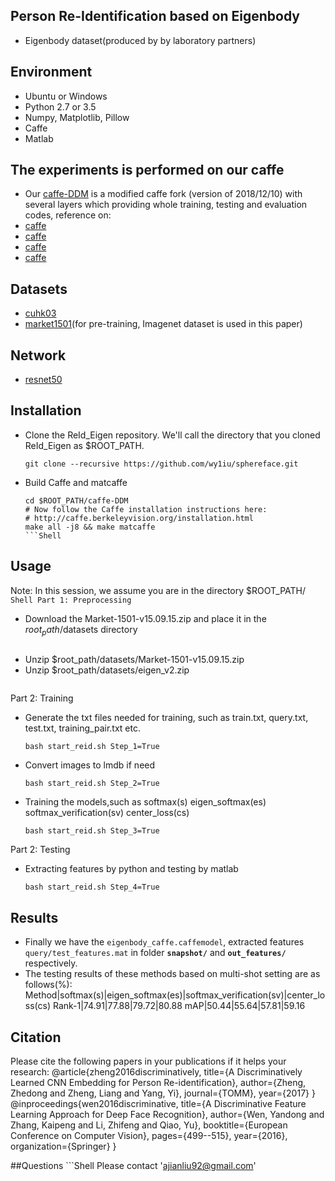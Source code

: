 ## Person Re-Identification based on Eigenbody
- Eigenbody dataset(produced by by laboratory partners)

## Environment
- Ubuntu or Windows
- Python 2.7 or 3.5
- Numpy, Matplotlib, Pillow
- Caffe
- Matlab

## The experiments is performed on our caffe
- Our [caffe-DDM](https://github.com/liuajian/caffe-DDM) is a modified caffe fork (version of 2018/12/10) with several layers which providing whole training, testing and evaluation codes, reference on:
- [caffe](https://github.com/BVLC/caffe)
- [caffe](https://github.com/D-X-Y/caffe-reid)
- [caffe](https://github.com/twtygqyy/caffe-augmentation)
- [caffe](https://github.com/ydwen/caffe-face)

## Datasets
- [cuhk03](http://www.ee.cuhk.edu.hk/~rzhao/) 
- [market1501](http://www.liangzheng.org/Project/project_reid.html)(for pre-training, Imagenet dataset is used in this paper)

## Network
- [resnet50](https://github.com/KaimingHe/deep-residual-networks)

## Installation
- Clone the ReId_Eigen repository. We'll call the directory that you cloned ReId_Eigen as $ROOT_PATH.
    ```Shell
  git clone --recursive https://github.com/wy1iu/sphereface.git
    ```
- Build Caffe and matcaffe
    ```Shell
  cd $ROOT_PATH/caffe-DDM
  # Now follow the Caffe installation instructions here:
  # http://caffe.berkeleyvision.org/installation.html
  make all -j8 && make matcaffe
    ```Shell
## Usage
Note: In this session, we assume you are in the directory $ROOT_PATH/
    ```Shell
Part 1: Preprocessing
    ```
- Download the Market-1501-v15.09.15.zip and place it in the $root_path/$datasets directory
    ```
- Unzip $root_path/datasets/Market-1501-v15.09.15.zip 
- Unzip $root_path/datasets/eigen_v2.zip 
    ```
Part 2: Training
- Generate the txt files needed for training, such as train.txt, query.txt, test.txt, training_pair.txt etc.
    ```Shell
  bash start_reid.sh Step_1=True
    ```
- Convert images to lmdb if need
    ```Shell
  bash start_reid.sh Step_2=True
    ```
- Training the models,such as softmax(s)  eigen_softmax(es)  softmax_verification(sv) center_loss(cs)
    ```Shell
  bash start_reid.sh Step_3=True
    ```
Part 2: Testing
- Extracting features by python and testing by matlab
    ```Shell
  bash start_reid.sh Step_4=True
    ```
## Results
- Finally we have the `eigenbody_caffe.caffemodel`, extracted features `query/test_features.mat` in folder **`snapshot/`** and **`out_features/`** respectively.
- The testing results of these methods based on multi-shot setting are as follows(%): 
  Method|softmax(s)|eigen_softmax(es)|softmax_verification(sv)|center_loss(cs)
  Rank-1|74.91|77.88|79.72|80.88
  mAP|50.44|55.64|57.81|59.16

## Citation
Please cite the following papers in your publications if it helps your research:
    @article{zheng2016discriminatively,
      title={A Discriminatively Learned CNN Embedding for Person Re-identification},
      author={Zheng, Zhedong and Zheng, Liang and Yang, Yi},
      journal={TOMM},
      year={2017}
    }
@inproceedings{wen2016discriminative,
  title={A Discriminative Feature Learning Approach for Deep Face Recognition},
  author={Wen, Yandong and Zhang, Kaipeng and Li, Zhifeng and Qiao, Yu},
  booktitle={European Conference on Computer Vision},
  pages={499--515},
  year={2016},
  organization={Springer}
}

##Questions
    ```Shell
Please contact 'ajianliu92@gmail.com'










